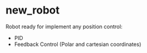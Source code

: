 # new_robot

Robot ready for implement any position control:

- PID
- Feedback Control (Polar and cartesian coordinates)

